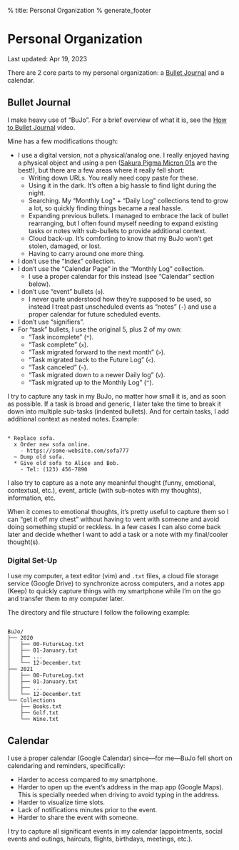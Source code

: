 % title: Personal Organization
% generate_footer

# Personal Organization

<span id="last-updated">Last updated: Apr 19, 2023</span>

There are 2 core parts to my personal organization: a [Bullet Journal](https://www.amazon.com/Bullet-Journal-Method-Present-Design/dp/0525533338/) and a calendar.

## Bullet Journal

I make heavy use of “BuJo”. For a brief overview of what it is, see the [How to Bullet Journal](https://www.youtube.com/watch?v=fm15cmYU0IM) video.

Mine has a few modifications though:

* I use a digital version, not a physical/analog one. I really enjoyed having a physical object and using a pen ([Sakura Pigma Micron 01s](https://www.amazon.com/gp/product/B00K3KRJK6/ref=ppx_yo_dt_b_search_asin_title) are the best!), but there are a few areas where it really fell short:
    * Writing down URLs. You really need copy paste for these.
    * Using it in the dark. It’s often a big hassle to find light during the night.
    * Searching. My “Monthly Log” + “Daily Log” collections tend to grow a lot, so quickly finding things became a real hassle.
    * Expanding previous bullets. I managed to embrace the lack of bullet rearranging, but I often found myself needing to expand existing tasks or notes with sub-bullets to provide additional context.
    * Cloud back-up. It’s comforting to know that my BuJo won’t get stolen, damaged, or lost.
    * Having to carry around one more thing.
* I don’t use the “Index” collection.
* I don’t use the “Calendar Page” in the “Monthly Log” collection.
    * I use a proper calendar for this instead (see “Calendar” section below).
* I don’t use “event” bullets (`o`).
    * I never quite understood how they’re supposed to be used, so instead I treat past unscheduled events as “notes” (`-`) and use a proper calendar for future scheduled events.
* I don’t use “signifiers”.
* For “task” bullets, I use the original 5, plus 2 of my own:
    * “Task incomplete” (`*`).
    * “Task complete” (`x`).
    * “Task migrated forward to the next month” (`>`).
    * “Task migrated back to the Future Log” (`<`).
    * “Task canceled” (`~`).
    * “Task migrated down to a newer Daily log” (`v`).
    * “Task migrated up to the Monthly Log” (`^`).

I try to capture any task in my BuJo, no matter how small it is, and as soon as possible. If a task is broad and generic, I later take the time to break it down into multiple sub-tasks (indented bullets). And for certain tasks, I add additional context as nested notes. Example:

<pre><code>
* Replace sofa.
  x Order new sofa online.
    - https://some-website.com/sofa777
  ~ Dump old sofa.
  * Give old sofa to Alice and Bob.
    - Tel: (123) 456-7890
</code></pre>

I also try to capture as a note any meaninful thought (funny, emotional, contextual, etc.), event, article (with sub-notes with my thoughts), information, etc.

When it comes to emotional thoughts, it’s pretty useful to capture them so I can “get it off my chest” without having to vent with someone and avoid doing something stupid or reckless. In a few cases I can also come back later and decide whether I want to add a task or a note with my final/cooler thought(s).

### Digital Set-Up

I use my computer, a text editor (vim) and `.txt` files, a cloud file storage service (Google Drive) to synchronize across computers, and a notes app (Keep) to quickly capture things with my smartphone while I’m on the go and transfer them to my computer later.

The directory and file structure I follow the following example:

<pre><code>
BuJo/
├── 2020
│   ├── 00-FutureLog.txt
│   ├── 01-January.txt
│   ├── ...
│   └── 12-December.txt
├── 2021
│   ├── 00-FutureLog.txt
│   ├── 01-January.txt
│   ├── ...
│   └── 12-December.txt
└── Collections
    ├── Books.txt
    ├── Golf.txt
    └── Wine.txt
</code></pre>

## Calendar

I use a proper calendar (Google Calendar) since—for me—BuJo fell short on calendaring and reminders, specifically:

* Harder to access compared to my smartphone.
* Harder to open up the event’s address in the map app (Google Maps). This is specially needed when driving to avoid typing in the address.
* Harder to visualize time slots.
* Lack of notifications minutes prior to the event.
* Harder to share the event with someone.

I try to capture all significant events in my calendar (appointments, social events and outings, haircuts, flights, birthdays, meetings, etc.).
